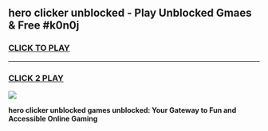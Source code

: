 
## hero clicker unblocked - Play Unblocked Gmaes & Free #k0n0j
<h3>
<a href="https://news.freeplayer.one?title=hero_clicker_unblocked&ref=24F">CLICK TO PLAY</a></h3>
<hr>

<h3>
<a href="https://news.freeplayer.one?title=hero_clicker_unblocked&ref=24F">CLICK 2 PLAY</a>
  
</h3>

<a href="https://news.freeplayer.one?title=hero_clicker_unblocked&ref=24F/"><img src="https://clearcache.store/games.png"></a>


**hero clicker unblocked games unblocked: Your Gateway to Fun and Accessible Online Gaming**
